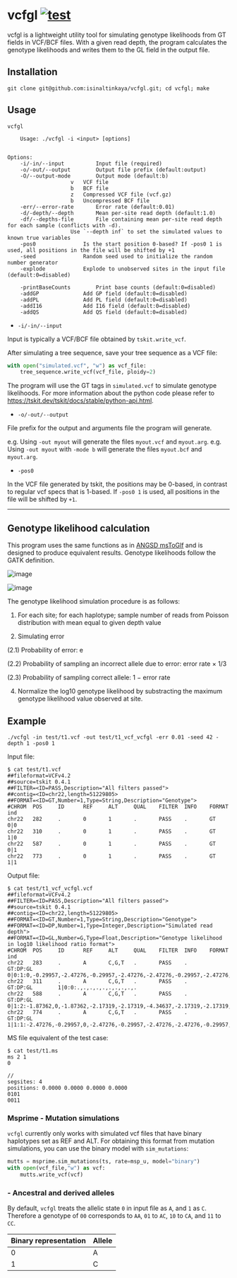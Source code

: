 # vcfgl [![test](https://github.com/isinaltinkaya/vcf-gl/actions/workflows/test.yml/badge.svg)](https://github.com/isinaltinkaya/vcf-gl/actions/workflows/test.yml)


vcfgl is a lightweight utility tool for simulating genotype likelihoods from GT fields in VCF/BCF files. With a given read depth, the program calculates the genotype likelihoods and writes them to the GL field in the output file.


## Installation

```
git clone git@github.com:isinaltinkaya/vcfgl.git; cd vcfgl; make
```

## Usage


```
vcfgl

	Usage: ./vcfgl -i <input> [options]


Options:
	-i/-in/--input			Input file (required)
	-o/-out/--output		Output file prefix (default:output)
	-O/--output-mode		Output mode (default:b)
					v	VCF file
					b	BCF file
					z	Compressed VCF file (vcf.gz)
					b	Uncompressed BCF file
	-err/--error-rate		Error rate (default:0.01)
	-d/-depth/--depth		Mean per-site read depth (default:1.0)
	-df/--depths-file		File containing mean per-site read depth for each sample (conflicts with -d).
					Use `--depth inf` to set the simulated values to known true variables
	-pos0				Is the start position 0-based? If -pos0 1 is used, all positions in the file will be shifted by +1
	-seed				Random seed used to initialize the random number generator
	-explode			Explode to unobserved sites in the input file (default:0=disabled)

	-printBaseCounts		Print base counts (default:0=disabled)
	-addGP				Add GP field (default:0=disabled)
	-addPL				Add PL field (default:0=disabled)
	-addI16				Add I16 field (default:0=disabled)
	-addQS				Add QS field (default:0=disabled)
```



* `-i/-in/--input`

Input is typically a VCF/BCF file obtained by `tskit.write_vcf`.

After simulating a tree sequence, save your tree sequence as a VCF file:

```py
with open("simulated.vcf", "w") as vcf_file:
    tree_sequence.write_vcf(vcf_file, ploidy=2)
```

The program will use the GT tags in `simulated.vcf` to simulate genotype likelihoods. 
For more information about the python code please refer to <https://tskit.dev/tskit/docs/stable/python-api.html>.

* `-o/-out/--output`

File prefix for the output and arguments file the program will generate.

e.g. Using `-out myout` will generate the files `myout.vcf` and `myout.arg`.
e.g. Using `-out myout` with `-mode b` will generate the files `myout.bcf` and `myout.arg`.


* `-pos0`

In the VCF file generated by tskit, the positions may be 0-based, in contrast to regular vcf specs that is 1-based. If `-pos0 1` is used, all positions in the file will be shifted by `+1`.

___

## Genotype likelihood calculation

This program uses the same functions as in [ANGSD msToGlf](https://github.com/ANGSD/angsd/blob/master/misc/msToGlf.c) and is designed to produce equivalent results. Genotype likelihoods follow the GATK definition.  

![image](https://user-images.githubusercontent.com/33371500/170043998-dcff8c7d-b483-42e4-b312-38b280970fc8.png)

![image](https://user-images.githubusercontent.com/33371500/170044034-89650362-5e0d-4321-810b-698a7fba0d20.png)

The genotype likelihood simulation procedure is as follows:

1. For each site; for each haplotype; sample number of reads from Poisson distribution with mean equal to given depth value

2. Simulating error

(2.1) Probability of error: e

(2.2) Probability of sampling an incorrect allele due to error: error rate × 1/3

(2.3) Probability of sampling correct allele: 1 − error rate

4. Normalize the log10 genotype likelihood by substracting the maximum genotype likelihood value
observed at site.

## Example

```
./vcfgl -in test/t1.vcf -out test/t1_vcf_vcfgl -err 0.01 -seed 42 -depth 1 -pos0 1
```

Input file:

```
$ cat test/t1.vcf
##fileformat=VCFv4.2
##source=tskit 0.4.1
##FILTER=<ID=PASS,Description="All filters passed">
##contig=<ID=chr22,length=51229805>
##FORMAT=<ID=GT,Number=1,Type=String,Description="Genotype">
#CHROM  POS     ID      REF     ALT     QUAL    FILTER  INFO    FORMAT  ind
chr22   282     .       0       1       .       PASS    .       GT      0|0
chr22   310     .       0       1       .       PASS    .       GT      1|0
chr22   587     .       0       1       .       PASS    .       GT      0|1
chr22   773     .       0       1       .       PASS    .       GT      1|1
```

Output file:

```
$ cat test/t1_vcf_vcfgl.vcf
##fileformat=VCFv4.2
##FILTER=<ID=PASS,Description="All filters passed">
##source=tskit 0.4.1
##contig=<ID=chr22,length=51229805>
##FORMAT=<ID=GT,Number=1,Type=String,Description="Genotype">
##FORMAT=<ID=DP,Number=1,Type=Integer,Description="Simulated read depth">
##FORMAT=<ID=GL,Number=G,Type=Float,Description="Genotype likelihood in log10 likelihood ratio format">
#CHROM  POS     ID      REF     ALT     QUAL    FILTER  INFO    FORMAT  ind
chr22   283     .       A       C,G,T   .       PASS    .       GT:DP:GL        0|0:1:0,-0.29957,-2.47276,-0.29957,-2.47276,-2.47276,-0.29957,-2.47276,-2.47276,-2.47276
chr22   311     .       A       C,G,T   .       PASS    .       GT:DP:GL        1|0:0:.,.,.,.,.,.,.,.,.,.
chr22   588     .       A       C,G,T   .       PASS    .       GT:DP:GL        0|1:2:-1.87362,0,-1.87362,-2.17319,-2.17319,-4.34637,-2.17319,-2.17319,-4.34637,-4.34637
chr22   774     .       A       C,G,T   .       PASS    .       GT:DP:GL        1|1:1:-2.47276,-0.29957,0,-2.47276,-0.29957,-2.47276,-2.47276,-0.29957,-2.47276,-2.47276
```

MS file equivalent of the test case:

```
$ cat test/t1.ms
ms 2 1
0

//
segsites: 4
positions: 0.0000 0.0000 0.0000 0.0000
0101
0011
```

### Msprime - Mutation simulations

`vcfgl` currently only works with simulated vcf files that have binary haplotypes set as REF and ALT. For obtaining this format from mutation simulations, you can use the binary model with `sim_mutations`:

```python
mutts = msprime.sim_mutations(ts, rate=msp_u, model="binary")
with open(vcf_file,"w") as vcf:
    mutts.write_vcf(vcf)
```

### - Ancestral and derived alleles

By default, `vcfgl` treats the allelic state `0` in input file as `A`, and `1` as `C`. Therefore a genotype of `00` corresponds to `AA`, `01` to `AC`, `10` to `CA`, and `11` to `CC`.

Binary representation | Allele
-- | --
0 | A
1 | C
